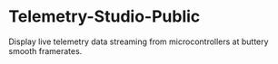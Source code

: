 # Telemetry-Studio-Public
Display live telemetry data streaming from microcontrollers at buttery smooth framerates.
